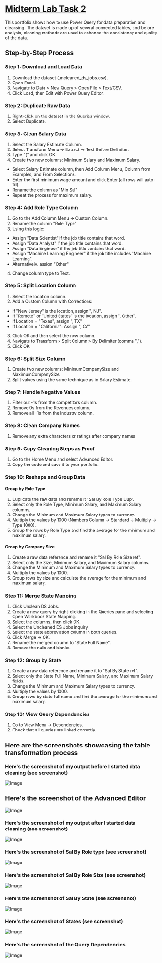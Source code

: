 # [Midterm Lab Task 2](https://github.com/user-attachments/files/19111495/Midterm.Lab.Task.2.xlsx)
This portfolio shows how to use Power Query for data preparation and cleansing. The dataset is made up of several connected tables, and before analysis, cleaning methods are used to enhance the consistency and quality of the data.

## Step-by-Step Process
### Step 1: Download and Load Data  
1.  Download the dataset (uncleaned_ds_jobs.csv).  
2.  Open Excel.  
3.  Navigate to Data > New Query > Open File > Text/CSV.  
4.  Click Load, then Edit with Power Query Editor.  

### Step 2: Duplicate Raw Data  
1. Right-click on the dataset in the Queries window.  
2. Select Duplicate. 

### Step 3: Clean Salary Data  
1. Select the Salary Estimate Column.  
2. Select Transform Menu → Extract → Text Before Delimiter.  
3. Type "(" and click OK.  
4. Create two new columns: Minimum Salary and Maximum Salary.  
- Select Salary Estimate column, then Add Column Menu, Column from Examples, and From Selections.  
- Enter the first minimum wage amount and click Enter (all rows will auto-fill).  
- Rename the column as "Min Sal"  
- Repeat the process for maximum salary.  

### Step 4: Add Role Type Column  
1. Go to the Add Column Menu → Custom Column.  
2. Rename the column "Role Type"  
3. Using this logic:  
- Assign "Data Scientist" if the job title contains that word.  
- Assign "Data Analyst" if the job title contains that word.  
- Assign "Data Engineer" if the job title contains that word.  
- Assign "Machine Learning Engineer" if the job title includes "Machine Learning".  
- Alternatively, assign "Other"  
4. Change column type to Text.  

### Step 5: Split Location Column  
1. Select the location column.  
2. Add a Custom Column with Corrections:  
- If "New Jersey" is the location, assign ", NJ".  
- If "Remote" or "United States" is the location, assign ", Other".  
- If Location = "Texas", assign ", TX"  
- If Location = "California": Assign ", CA"  
3. Click OK and then select the new column.  
4. Navigate to Transform > Split Column > By Delimiter (comma ",").  
5. Click OK.  

### Step 6: Split Size Column  
1. Create two new columns: MinimumCompanySize and MaximumCompanySize.  
2. Split values using the same technique as in Salary Estimate.  

### Step 7: Handle Negative Values  
1. Filter out -1s from the competitors column.  
2. Remove 0s from the Revenues column.  
3. Remove all -1s from the Industry column.  

### Step 8: Clean Company Names  
1. Remove any extra characters or ratings after company names  

### Step 9: Copy Cleaning Steps as Proof  
1. Go to the Home Menu and select Advanced Editor.  
2. Copy the code and save it to your portfolio.  


### Step 10: Reshape and Group Data  
#### Group by Role Type  
1. Duplicate the raw data and rename it "Sal By Role Type Dup".  
2. Select only the Role Type, Minimum Salary, and Maximum Salary columns.  
3. Change the Minimum and Maximum Salary types to currency.  
4. Multiply the values by 1000 (Numbers Column → Standard → Multiply → Type 1000).  
5. Group the rows by Role Type and find the average for the minimum and maximum salary.  

#### Group by Company Size  
1. Create a raw data reference and rename it "Sal By Role Size ref".  
2. Select only the Size, Minimum Salary, and Maximum Salary columns.  
3. Change the Minimum and Maximum Salary types to currency.  
4. Multiply the values by 1000.  
5. Group rows by size and calculate the average for the minimum and maximum salary.  


### Step 11: Merge State Mapping  
1. Click Unclean DS Jobs.  
2. Create a new query by right-clicking in the Queries pane and selecting Open Workbook State Mapping.  
3. Select the columns, then click OK.  
4. Select the Uncleaned DS Jobs inquiry.  
5. Select the state abbreviation column in both queries.  
6. Click Merge → OK.  
7. Rename the merged column to "State Full Name".  
8. Remove the nulls and blanks.

### Step 12: Group by State  
1. Create a raw data reference and rename it to "Sal By State ref".  
2. Select only the State Full Name, Minimum Salary, and Maximum Salary fields.  
3. Change the Minimum and Maximum Salary types to currency.  
4. Multiply the values by 1000.  
5. Group rows by state full name and find the average for the minimum and maximum salary.  



### Step 13: View Query Dependencies  
1. Go to View Menu → Dependencies.  
2. Check that all queries are linked correctly.  

## Here are the screenshots showcasing the table transformation process
### Here's the screenshot of my output before I started data cleaning (see screenshot)
![Image](https://github.com/user-attachments/assets/38ea140c-bb3b-44c1-b2cb-a25601ea8467)
## Here's the screenshot of the Advanced Editor
![Image](https://github.com/user-attachments/assets/363e27b5-76d2-4561-8907-6718216a3d45)
### Here's the screenshot of my output after I started data cleaning (see screenshot)
![Image](https://github.com/user-attachments/assets/dd368a40-ad15-4159-a5dd-3ab372efe33d)


### Here's the screenshot of Sal By Role type (see screenshot)
![Image](https://github.com/user-attachments/assets/4a2b5298-8a0b-4440-8e83-de4f0810d89d)
### Here's the screenshot of Sal By Role Size (see screenshot)
![Image](https://github.com/user-attachments/assets/f193001b-6da3-46fa-aa36-877f20cefc81)
### Here's the screenshot of Sal By State (see screenshot)
![Image](https://github.com/user-attachments/assets/d6e69440-32be-4cbf-af2c-5d8a99dfdcbc)
### Here's the screenshot of States (see screenshot)
![Image](https://github.com/user-attachments/assets/8c402690-1e7a-4253-899d-e0f74b6e302a)
### Here's the screenshot of the Query Dependencies
![Image](https://github.com/user-attachments/assets/e964092b-b535-4357-86aa-13795196b172)
